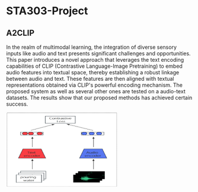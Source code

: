 # STA303-Project

## A2CLIP
In the realm of multimodal learning, the integration of diverse sensory inputs like audio and text presents significant challenges and opportunities. This paper introduces a novel approach that leverages the text encoding capabilities of CLIP (Contrastive Language-Image Pretraining) to embed audio features into textual space, thereby establishing a robust linkage between audio and text. These features are then aligned with textual representations obtained via CLIP's powerful encoding mechanism. The proposed system as well as several other ones are tested on a audio-text datasets. The results show that our proposed methods has achieved certain success.

<img src="Contrastive.png" alt="Loss Function" width="300" height="200">

